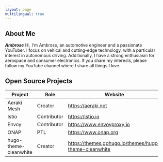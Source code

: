 ```yaml
---
layout: page
multilingual: true
---
```


## About Me
**_Ambrose_** Hi, I'm Ambrose, an automotive engineer and a passionate YouTuber. I focus on vehical and cutting-edge technology, with a particular interest in autonomous driving. Additionally, I have a strong enthusiasm for aerospace and consumer electronics. If you share my interests, please follow my YouTube channel where I share all things I love.






## Open Source Projects
|Project      |Role        |  Website   | GitHub     |
| ----------- |----------- |----------- |----------- |
| Aeraki Mesh | Creator    | https://aeraki.net  | http://github.com/aeraki-mesh |
| Istio       | Contributor| https://istio.io    | https://github.com/istio/istio|
| Envoy       | Contributor| https://www.envoyproxy.io |https://github.com/envoyproxy/envoy|
| ONAP        | PTL        | https://www.onap.org||
| hugo-theme-cleanwhite | Creator    | https://themes.gohugo.io/themes/hugo-theme-cleanwhite  | https://github.com/zhaoAmbrose/hugo-theme-cleanwhite |
